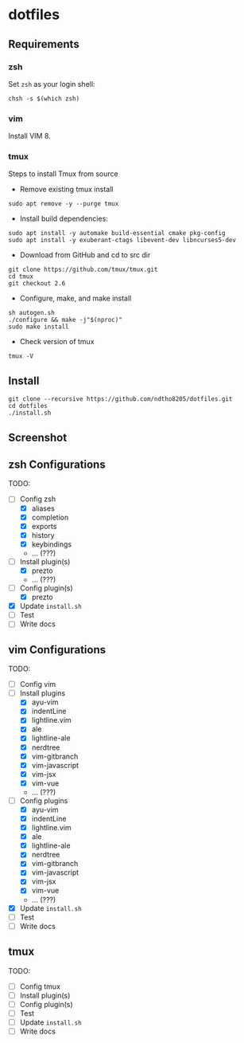 # dotfiles

## Requirements

### zsh

Set `zsh` as your login shell:

```shell
chsh -s $(which zsh)
```

### vim

Install VIM 8.

### tmux

Steps to install Tmux from source

* Remove existing tmux install

```shell
sudo apt remove -y --purge tmux
```

* Install build dependencies:

```shell
sudo apt install -y automake build-essential cmake pkg-config
sudo apt install -y exuberant-ctags libevent-dev libncurses5-dev
```

* Download from GitHub and cd to src dir

```shell
git clone https://github.com/tmux/tmux.git
cd tmux
git checkout 2.6
```

* Configure, make, and make install

```shell
sh autogen.sh
./configure && make -j"$(nproc)"
sudo make install
```

* Check version of tmux

```shell
tmux -V
```

## Install

```shell
git clone --recursive https://github.com/ndtho8205/dotfiles.git
cd dotfiles
./install.sh
```

## Screenshot

## zsh Configurations

TODO:

* [ ] Config zsh
  * [x] aliases
  * [x] completion
  * [x] exports
  * [x] history
  * [x] keybindings
  * ... (???)
* [ ] Install plugin(s)
  * [x] prezto
  * ... (???)
* [ ] Config plugin(s)
  * [x] prezto
* [x] Update `install.sh`
* [ ] Test
* [ ] Write docs

## vim Configurations

TODO:

* [ ] Config vim
* [ ] Install plugins
  * [x] ayu-vim
  * [x] indentLine
  * [x] lightline.vim
  * [x] ale
  * [x] lightline-ale
  * [x] nerdtree
  * [x] vim-gitbranch
  * [x] vim-javascript
  * [x] vim-jsx
  * [x] vim-vue
  * ... (???)
* [ ] Config plugins
  * [x] ayu-vim
  * [x] indentLine
  * [x] lightline.vim
  * [x] ale
  * [x] lightline-ale
  * [x] nerdtree
  * [x] vim-gitbranch
  * [x] vim-javascript
  * [x] vim-jsx
  * [x] vim-vue
  * ... (???)
* [x] Update `install.sh`
* [ ] Test
* [ ] Write docs

## tmux

TODO:

* [ ] Config tmux
* [ ] Install plugin(s)
* [ ] Config plugin(s)
* [ ] Test
* [ ] Update `install.sh`
* [ ] Write docs
